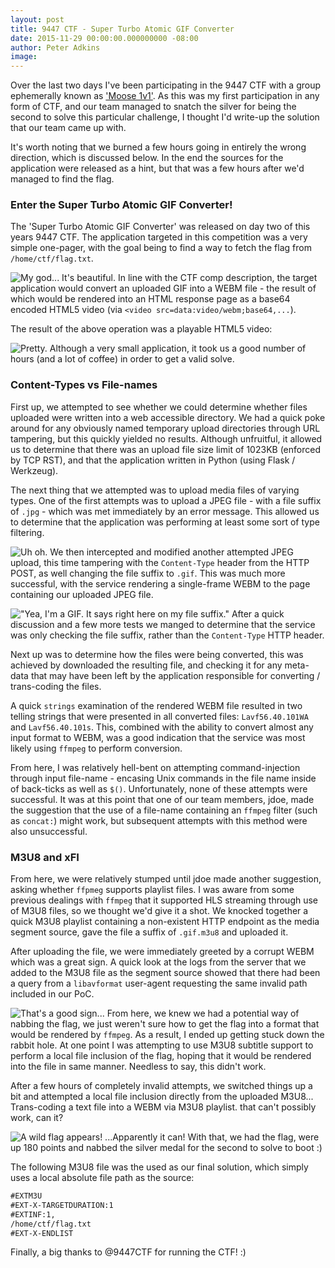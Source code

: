 ```yaml
---
layout: post
title: 9447 CTF - Super Turbo Atomic GIF Converter
date: 2015-11-29 00:00:00.000000000 -08:00
author: Peter Adkins
image: 
---
```

Over the last two days I've been participating in the 9447 CTF with a group ephemerally known as ['Moose 1v1'](https://9447.plumbing/user?id=941). As this was my first participation in any form of CTF, and our team managed to snatch the silver for being the second to solve this particular challenge, I thought I'd write-up the solution that our team came up with.

It's worth noting that we burned a few hours going in entirely the wrong direction, which is discussed below. In the end the sources for the application were released as a hint, but that was a few hours after we'd managed to find the flag.

### Enter the Super Turbo Atomic GIF Converter!

The 'Super Turbo Atomic GIF Converter' was released on day two of this years 9447 CTF. The application targeted in this competition was a very simple one-pager, with the goal being to find a way to fetch the flag from `/home/ctf/flag.txt`.

![My god... It's beautiful.](/assets/article_images/2015/home-with-upload.png)
In line with the CTF comp description, the target application would convert an uploaded GIF into a WEBM file - the result of which would be rendered into an HTML response page as a base64 encoded HTML5 video (via `<video src=data:video/webm;base64,...`).

The result of the above operation was a playable HTML5 video:

![Pretty.](/assets/article_images/2015/gif-upload.png)
Although a very small application, it took us a good number of hours (and a lot of coffee) in order to get a valid solve.

### Content-Types vs File-names
First up, we attempted to see whether we could determine whether files uploaded were written into a web accessible directory. We had a quick poke around for any obviously named temporary upload directories through URL tampering, but this quickly yielded no results. Although unfruitful, it allowed us to determine that there was an upload file size limit of 1023KB (enforced by TCP RST), and that the application written in Python (using Flask / Werkzeug).

The next thing that we attempted was to upload media files of varying types. One of the first attempts was to upload a JPEG file - with a file suffix of `.jpg` - which was met immediately by an error message. This allowed us to determine that the application was performing at least some sort of type filtering.

![Uh oh.](/assets/article_images/2015/jpg-as-jpg-error.png)
We then intercepted and modified another attempted JPEG upload, this time tampering with the `Content-Type` header from the HTTP POST, as well changing the file suffix to `.gif`. This was much more successful, with the service rendering a single-frame WEBM to the page containing our uploaded JPEG file.

!["Yea, I'm a GIF. It says right here on my file suffix."](/assets/article_images/2015/jpg-as-gif-rendered.png)
After a quick discussion and a few more tests we manged to determine that the service was only checking the file suffix, rather than the `Content-Type` HTTP header.

Next up was to determine how the files were being converted, this was achieved by downloaded the resulting file, and checking it for any meta-data that may have been left by the application responsible for converting / trans-coding the files.

A quick `strings` examination of the rendered WEBM file resulted in two telling strings that were presented in all converted files: `Lavf56.40.101WA` and `Lavf56.40.101s`. This, combined with the ability to convert almost any input format to WEBM, was a good indication that the service was most likely using `ffmpeg` to perform conversion.

From here, I was relatively hell-bent on attempting command-injection through input file-name - encasing Unix commands in the file name inside of back-ticks as well as `$()`. Unfortunately, none of these attempts were successful. It was at this point that one of our team members, jdoe, made the suggestion that the use of a file-name containing an `ffmpeg` filter (such as `concat:`) might work, but subsequent attempts with this method were also unsuccessful.

### M3U8 and xFI
From here, we were relatively stumped until jdoe made another suggestion, asking whether `ffpmeg` supports playlist files. I was aware from some previous dealings with `ffmpeg` that it supported HLS streaming through use of M3U8 files, so we thought we'd give it a shot. We knocked together a quick M3U8 playlist containing a non-existent HTTP endpoint as the media segment source, gave the file a suffix of `.gif.m3u8` and uploaded it.

After uploading the file, we were immediately greeted by a corrupt WEBM which was a great sign. A quick look at the logs from the server that we added to the M3U8 file as the segment source showed that there had been a query from a `libavformat` user-agent requesting the same invalid path included in our PoC.

![That's a good sign...](/assets/article_images/2015/m3u8-rfi-log-hit.png)
From here, we knew we had a potential way of nabbing the flag, we just weren't sure how to get the flag into a format that would be rendered by `ffmpeg`. As a result, I ended up getting stuck down the rabbit hole. At one point I was attempting to use M3U8 subtitle support to perform a local file inclusion of the flag, hoping that it would be rendered into the file in same manner. Needless to say, this didn't work.

After a few hours of completely invalid attempts, we switched things up a bit and attempted a local file inclusion directly from the uploaded M3U8... Trans-coding a text file into a WEBM via M3U8 playlist. that can't possibly work, can it?

![A wild flag appears!](/assets/article_images/2015/m3u8-lfi-flag.png)
...Apparently it can! With that, we had the flag, were up 180 points and nabbed the silver medal for the second to solve to boot :)

The following M3U8 file was the used as our final solution, which simply uses a local absolute file path as the source:

```xml
#EXTM3U
#EXT-X-TARGETDURATION:1
#EXTINF:1,
/home/ctf/flag.txt
#EXT-X-ENDLIST
```

Finally, a big thanks to @9447CTF for running the CTF! :)
